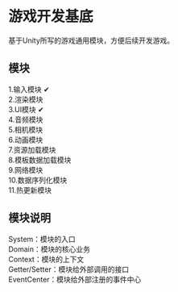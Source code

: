 # 游戏开发基底  
基于Unity所写的游戏通用模块，方便后续开发游戏。

## 模块
1.输入模块 ✔  
2.渲染模块  
3.UI模块 ✔  
4.音频模块  
5.相机模块  
6.动画模块  
7.资源加载模块  
8.模板数据加载模块  
9.网络模块  
10.数据序列化模块  
11.热更新模块  

## 模块说明
System：模块的入口  
Domain：模块的核心业务  
Context：模块的上下文  
Getter/Setter：模块给外部调用的接口  
EventCenter：模块给外部注册的事件中心  
